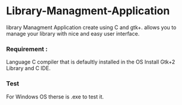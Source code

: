 # Library-Managment-Application
library Managment Application create using C and gtk+. allows you to manage your library with nice and easy user interface.
### Requirement :
Language C compiler that is defaultly installed in the OS
Install Gtk+2 Library and C IDE.
### Test 
For Windows OS therse is .exe to test it.
